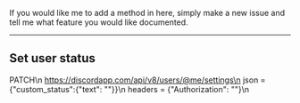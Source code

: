 If you would like me to add a method in here, simply make a new issue and tell me what feature you would like documented.

------------------------------------------
Set user status
------------------------------------------
PATCH\n
https://discordapp.com/api/v8/users/@me/settings\n
json = {"custom_status":{"text": "<custom status>"}}\n
headers = {"Authorization": "<your token>"}\n
